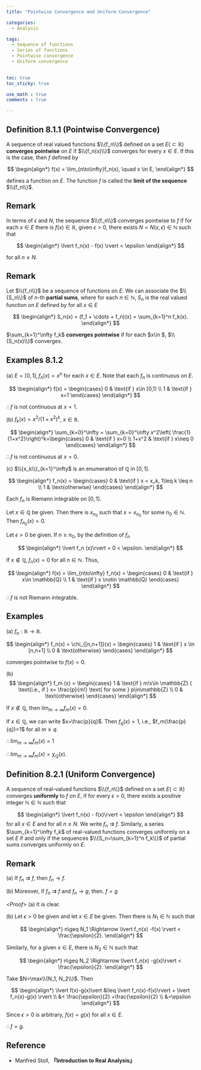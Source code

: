 ```yaml
---
title: "Pointwise Convergence and Uniform Convergence"

categories:
  - Analysis

tags:
  - Sequence of functions
  - Series of functions
  - Pointwise convergence
  - Uniform convergence
 

toc: true
toc_sticky: true

use_math : true
comments : true

---
```


## Definition 8.1.1 (Pointwise Convergence)
A sequence of real valued functions $\\{f_n\\}$ defined on a set $E (\subset \mathbb{R})$ **converges pointwise** on $E$ if $\\{f_n(x)\\}$ converges for every $x\in E$. If this is the case, then $f$ defined by

$$
\begin{align*}
f(x) = \lim_{n\to\infty}f_n(x), \quad x \in E,
\end{align*}
$$

defines a function on $E$. The function $f$ is called the **limit of the sequence** $\\{f_n\\}$.


## Remark

In terms of $\epsilon$ and $N$, the sequence $\\{f_n\\}$ converges pointwise to $f$ if for each $x\in E$ there is $f(x)\in\mathbb{R}$, given $\epsilon >0$, there exists $N=N(x,\epsilon)\in\mathbb{N}$ such that 

$$
\begin{align*}
\lvert f_n(x) - f(x) \rvert < \epsilon
\end{align*}
$$

for all $n\geq N$.

## Remark
Let $\\{f_n\\}$ be a sequence of functions on $E$. We can associate the $\\{S_n\\}$ of $n$-th **partial sums**, where for each $n\in\mathbb{N}$, $S_n$ is the real valued function on $E$ defined by for all $x\in E$

$$
\begin{align*}
S_n(x) = (f_1 + \cdots + f_n)(x) = \sum_{k=1}^n f_k(x).
\end{align*}
$$

$\sum_{k=1}^\infty f_k$ **converges pointwise** if for each $x\in $, $\\{S_n(x)\\}$ converges.

## Examples 8.1.2
(a) $E=[0,1], f_n(x) = x^n$ for each $x\in E$. Note that each $f_n$ is continuous on $E$.

$$
\begin{align*}
f(x) = \begin{cases}
0 & \text{if }  x\in [0,1) \\
1 & \text{if } x=1
\end{cases}
\end{align*}
$$

$\therefore f$ is not continuous at $x=1$.

(b) $f_k (x) = x^2 / (1+x^2)^k$,  $x\in\mathbb{R}$.

$$
\begin{align*}
\sum_{k=0}^\infty = \sum_{k=0}^\infty x^2\left( \frac{1}{1+x^2}\right)^k=\begin{cases}
0 & \text{if } x=0 \\
1+x^2 & \text{if } x\neq 0
\end{cases}
\end{align*}
$$

$\therefore f$ is not continuous at $x=0$.

(c) $\\{x_k\\}_{k=1}^\infty$ is an enumeration of $\mathbb{Q}$ in $[0,1]$.

$$
\begin{align*}
f_n(x) = \begin{cases}
0 & \text{if } x = x_k, 1\leq k \leq n \\
1 & \text{otherwise}
\end{cases}
\end{align*}
$$

Each $f_n$ is Riemann integrable on $[0,1]$. 

Let $x\in \mathbb{Q}$ be given. Then there is $x_{n_0}$ such that $x=x_{n_0}$ for some $n_0\in\mathbb{N}$. Then $f_{n_0}(x)= 0$. 

Let $\epsilon >0$ be given. If $n\geq n_0$, by the definition of $f_n$ 

$$
\begin{align*}
\lvert f_n (x)\rvert = 0 < \epsilon.
\end{align*}
$$

If $x \notin \mathbb{Q}, f_n(x)= 0$ for all $n\in\mathbb{N}$.  Thus,

$$
\begin{align*}
f(x) = \lim_{n\to\infty} f_n(x) = \begin{cases}
0 & \text{if } x\in \mathbb{Q} \\
1 & \text{if } x \notin \mathbb{Q}
\end{cases}
\end{align*}
$$

$\therefore f$ is not Riemann integrable.


## Examples
(a) $f_n:\mathbb{R}\to\mathbb{R}$.

$$
\begin{align*}
f_n(x) = \chi_{[n,n+1]}(x) = \begin{cases}
1 & \text{if } x \in [n,n+1] \\
0 & \text{otherwise}
\end{cases}
\end{align*}
$$

converges pointwise to $f(x)=0$.

(b) 
$$
\begin{align*}
f_m (x) =
\begin{cases}
1 & \text{if } m!x\in \mathbb{Z} ( \text{i.e., if } x= \frac{p}{m!} \text{ for some } p\in\mathbb{Z} \\
0 & \text{otherwise} 
\end{cases}
\end{align*}
$$

If $x\notin \mathbb{Q}$, then $\lim_{m\to\infty}f_m(x)=0$.

If $x\in\mathbb{Q}$, we can write $x=\frac{p}{q}$. Then $f_q(x)=1$, i.e., $f_m(\frac{p}{q})=1$ for all $m\geq q$.

$\therefore \lim_{m\to\infty}f_m(x)=1$

 $\therefore \lim_{m\to\infty}f_m(x) = \chi_\mathbb{Q}(x)$.

## Definition 8.2.1 (Uniform Convergence)
A sequence of real-valued functions $\\{f_n\\}$ defined on a set $E(\subset \mathbb{R})$ converges **uniformly** to $f$ on $E$, if for every $\epsilon>0$, there exists a positive integer $\mathbb{N}\in\mathbb{N}$ such that 

$$
\begin{align*}
\lvert f_n(x) - f(x)\rvert < \epsilon
\end{align*}
$$
for all $x\in E$ and for all $n\geq N$. We write $f_n\rightrightarrows f.$ Similarly, a series $\sum_{k=1}^\infty f_k$ of real-valued functions converges uniformly on a set $E$ if and only if the sequences $\\{S_n=\sum_{k=1}^n f_k\\}$ of partial sums converges uniformly on $E$.

## Remark
(a) If $f_n \rightrightarrows f$, then $f_n\rightarrow f$. 

(b) Moreover, if $f_n\rightrightarrows f$ and $f_n\to g$, then. $f=g$

<*Proof*>
(a) It is clear.

(b) Let $\epsilon >0$ be given and let $x\in E$ be given. Then there is $N_1\in\mathbb{N}$ such that 

$$
\begin{align*}
n\geq N_1 \Rightarrow \lvert f_n(x) -f(x) \rvert < \frac{\epsilon}{2}.
\end{align*}
$$

Similarly, for a given $x\in E$, there is $N_2\in\mathbb{N}$ such that 

$$
\begin{align*}
n\geq N_2 \Rightarrow \lvert f_n(x) -g(x)\rvert < \frac{\epsilon}{2}.
\end{align*}
$$

Take $N=\max\\{N_1, N_2\\}$. Then

$$
\begin{align*}
\lvert f(x)-g(x)\vert &\leq \lvert f_n(x)-f(x)\rvert + \lvert f_n(x)-g(x) \rvert \\
&< \frac{\epsilon}{2} +\frac{\epsilon}{2} \\
&=\epsilon
\end{align*}
$$

Since $\epsilon >0$ is arbitrary, $f(x)=g(x)$ for all $x\in E$.

$\therefore f=g$.
$$\tag*{$\square$}$$

## Reference
- Manfred Stoll, **『**Introduction to Real Analysis**』**
